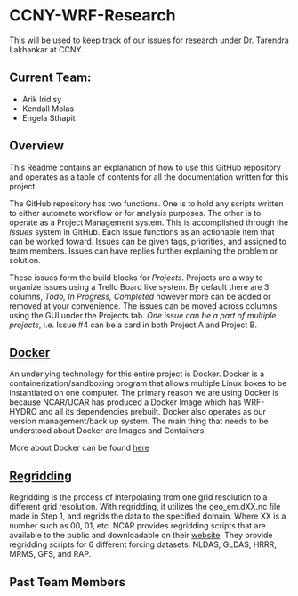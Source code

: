 # CCNY-WRF-Research

This will be used to keep track of our issues for research under Dr. Tarendra Lakhankar at CCNY.

## Current Team:

- Arik Iridisy
- Kendall Molas
- Engela Sthapit



## Overview
This Readme contains an explanation of how to use this GitHub repository and operates as a table of contents for all the documentation written for this project.

The GitHub repository has two functions. One is to hold any scripts written to either automate workflow or for analysis purposes. The other is to operate as a Project Management system. This is accomplished through the _Issues_ system in GitHub. Each issue functions as an actionable item that can be worked toward. Issues can be given tags, priorities, and  assigned to team members. Issues can have replies further explaining the problem or solution.

These issues form the build blocks for _Projects_. Projects are a way to organize issues using a Trello Board like system. By default there are 3 columns, _Todo, In Progress, Completed_ however more can be added or removed at your convenience. The issues can be moved across columns using the GUI under the Projects tab. _One issue can be a part of multiple projects_, i.e. Issue #4 can be a card in both Project A and Project B.



## [Docker](https://github.com/WK-M/CCNY-WRF-Research/wiki/Docker)

An underlying technology for this entire project is Docker. Docker is a containerization/sandboxing program that allows multiple Linux boxes to be instantiated on one computer. The primary reason we are using Docker is because NCAR/UCAR has produced a Docker Image which has WRF-HYDRO and all its dependencies prebuilt. Docker also operates as our version management/back up system. The main thing that needs to be understood about Docker are Images and Containers.



More about Docker can be found [here](https://docs.docker.com/get-started/)


## [Regridding](https://github.com/WK-M/CCNY-WRF-Research/wiki/Regridding-and-Forcing)

Regridding is the process of interpolating from one grid resolution to a different grid resolution. With regridding, it utilizes the geo_em.dXX.nc file made in Step 1, and regrids the data to the specified domain. Where XX is a number such as 00, 01, etc.  NCAR provides regridding scripts that are available to the public and downloadable on their [website](https://ral.ucar.edu/projects/wrf_hydro/regridding-scripts). They provide regridding scripts for 6 different forcing datasets: NLDAS, GLDAS, HRRR, MRMS, GFS, and RAP.



## Past Team Members
